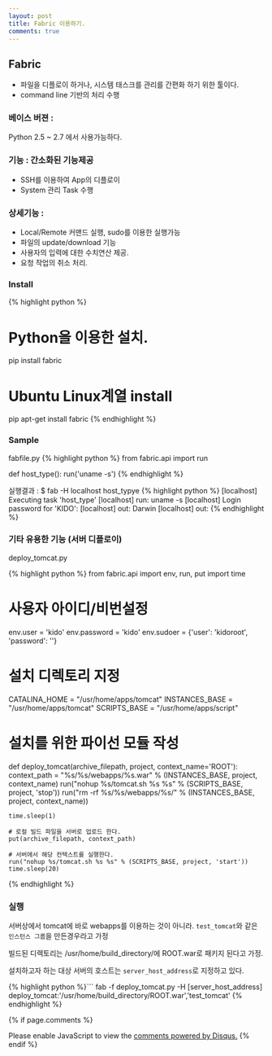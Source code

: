 ```yaml
---
layout: post
title: Fabric 이용하기. 
comments: true
---
```


## Fabric

- 파일을 디플로이 하거나, 시스템 태스크를 관리를 간편화 하기 위한 툴이다. 
- command line 기반의 처리 수행 

### 베이스 버젼 :
Python 2.5 ~ 2.7 에서 사용가능하다. 

### 기능 : 간소화된 기능제공 

- SSH를 이용하여 App의 디플로이
- System 관리 Task 수행 

### 상세기능 :

- Local/Remote 커맨드 실행, sudo를 이용한 실행가능
- 파일의 update/download 기능
- 사용자의 입력에 대한 수치연산 제공. 
- 요청 작업의 취소 처리. 

### Install

{% highlight python %}
# Python을 이용한 설치. 
pip install fabric

# Ubuntu Linux계열 install 
pip apt-get install fabric
{% endhighlight %}

### Sample

fabfile.py
{% highlight python %}
from fabric.api import run

def host_type():
    run('uname -s')
{% endhighlight %}

실행결과 : 
$ fab -H localhost host_typye
{% highlight python %}
[localhost] Executing task 'host_type'
[localhost] run: uname -s
[localhost] Login password for 'KIDO':
[localhost] out: Darwin
[localhost] out:
{% endhighlight %}

### 기타 유용한 기능 (서버 디플로이)

deploy_tomcat.py

{% highlight python %}
from fabric.api import env, run, put
import time

# 사용자 아이디/비번설정 
env.user = 'kido'
env.password = 'kido'
env.sudoer = {'user': 'kidoroot', 'password': ''}

# 설치 디렉토리 지정 
CATALINA_HOME = "/usr/home/apps/tomcat"
INSTANCES_BASE = "/usr/home/apps/tomcat"
SCRIPTS_BASE = "/usr/home/apps/script"

# 설치를 위한 파이선 모듈 작성 
def deploy_tomcat(archive_filepath, project, context_name='ROOT'):
    context_path = "%s/%s/webapps/%s.war" % (INSTANCES_BASE, project, context_name)
    run("nohup %s/tomcat.sh %s %s" % (SCRIPTS_BASE, project, 'stop'))
    run("rm -rf %s/%s/webapps/%s/" % (INSTANCES_BASE, project, context_name))

    time.sleep(1)

    # 로컬 빌드 파일을 서버로 업로드 한다. 
    put(archive_filepath, context_path)

    # 서버에서 해당 컨텍스트를 실행한다. 
    run("nohup %s/tomcat.sh %s %s" % (SCRIPTS_BASE, project, 'start'))
    time.sleep(20)

{% endhighlight %}

### 실행

서버상에서 tomcat에 바로 webapps를 이용하는 것이 아니라. 
```test_tomcat```와 같은 ```인스턴스 그룹```을 만든경우라고 가정  

빌드된 디렉토리는 /usr/home/build_directory/에 ROOT.war로 패키지 된다고 가정. 

설치하고자 하는 대상 서버의 호스트는 ```server_host_address```로 지정하고 있다. 

{% highlight python %}```
fab -f deploy_tomcat.py -H [server_host_address] deploy_tomcat:'/usr/home/build_directory/ROOT.war','test_tomcat'
{% endhighlight %}



{% if page.comments %}
<div id="disqus_thread"></div>
<script>
   /**
     *  RECOMMENDED CONFIGURATION VARIABLES: EDIT AND UNCOMMENT THE SECTION BELOW TO INSERT DYNAMIC VALUES FROM YOUR PLATFORM OR CMS.
     *  LEARN WHY DEFINING THESE VARIABLES IS IMPORTANT: https://disqus.com/admin/universalcode/#configuration-variables
     */
    /*
    var disqus_config = function () {
        this.page.url = PAGE_URL;  // Replace PAGE_URL with your page's canonical URL variable
        this.page.identifier = PAGE_IDENTIFIER; // Replace PAGE_IDENTIFIER with your page's unique identifier variable
    };
    */
    (function() {  // DON'T EDIT BELOW THIS LINE
        var d = document;
        s = d.createElement('script'); 
        s.src = '//https-unclebae-github-io.disqus.com/embed.js';
        
        s.setAttribute('data-timestamp', +new Date());
        (d.head || d.body).appendChild(s);
    })();
</script>
<noscript>Please enable JavaScript to view the <a href="https://disqus.com/?ref_noscript" rel="nofollow">comments powered by Disqus.</a></noscript>
{% endif %}


